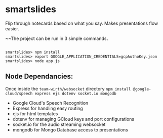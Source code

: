 # smartslides
Flip through notecards based on what you say. Makes presentations flow easier.

~~The project can be run in 3 simple commands`.`
```

smartslides> npm install
smartslides> export GOOGLE_APPLICATION_CREDENTIALS=gcpAuthoKey.json
smartslides> node app.js
```

## Node Dependancies:
Once inside the `team-wirth/websocket` directory
`npm install @google-cloud/speech express ejs dotenv socket.io mongodb`
* Google Cloud's Speech Recognition
* Express for handling easy routing
* ejs for html templates
* dotenv for managing GCloud keys and port configurations
* socket.io for the audio streaming websocket
* mongodb for Mongo Database access to presentations
	
